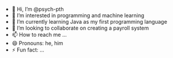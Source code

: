 - 👋 Hi, I’m @psych-pth
- 👀 I’m interested in programming and machine learning
- 🌱 I’m currently learning Java as my first programming language
- 💞️ I’m looking to collaborate on creating a payroll system
- 📫 How to reach me ...
- 😄 Pronouns: he, him
- ⚡ Fun fact: ...

<!---
psych-pth/psych-pth is a ✨ special ✨ repository because its `README.md` (this file) appears on your GitHub profile.
You can click the Preview link to take a look at your changes.
--->
